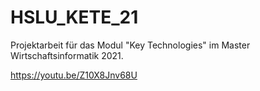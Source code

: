 # HSLU_KETE_21
Projektarbeit für das Modul "Key Technologies" im Master Wirtschaftsinformatik 2021.

https://youtu.be/Z10X8Jnv68U
